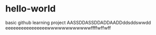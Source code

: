# hello-world
basic github learning project
AASSDDASSDDADDAADDddsddswwdd
eeeeeeeeeeeeeeeewwwwwwwwwwwwffffwffwff
